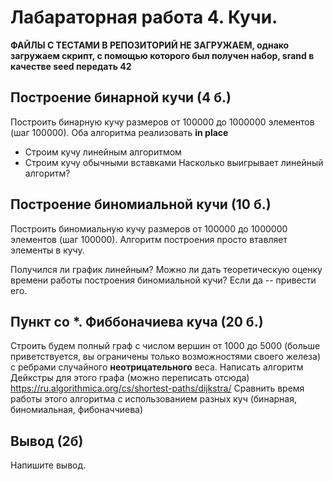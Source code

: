 # Лабараторная работа 4. Кучи.

__ФАЙЛЫ С ТЕСТАМИ В РЕПОЗИТОРИЙ НЕ ЗАГРУЖАЕМ, однако загружаем скрипт, с помощью которого был получен набор, srand в качестве seed передать 42__

## Построение бинарной кучи (4 б.)
Построить бинарную кучу размеров от 100000 до 1000000 элементов (шаг 100000). Оба алгоритма реализовать __in place__
* Строим кучу линейным алгоритмом
* Строим кучу обычными вставками
Насколько выигрывает линейный алгоритм?

## Построение биномиальной кучи (10 б.)
Построить биномиальную кучу размеров от 100000 до 1000000 элементов (шаг 100000). Алгоритм построения просто втавляет элементы в кучу.

Получился ли график линейным? Можно ли дать теоретическую оценку времени работы построения биномиальной кучи? Если да -- привести его.

## Пункт со *. Фиббоначиева куча (20 б.)
Строить будем полный граф с числом вершин от 1000 до 5000 (больше приветствуется, вы ограничены только возможностями своего железа) с ребрами случайного **неотрицательного** веса.
Написать алгоритм Дейкстры для этого графа (можно переписать отсюда)
https://ru.algorithmica.org/cs/shortest-paths/dijkstra/
Сравнить время работы этого алгоритма с использованием разных куч (бинарная, биномиальная, фибоначчиева)

## Вывод (2б)
Напишите вывод.
